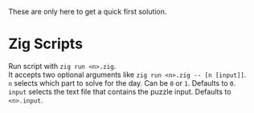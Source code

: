 These are only here to get a quick first solution.

# Zig Scripts
Run script with `zig run <n>.zig`.<br>
It accepts two optional arguments like `zig run <n>.zig -- [n [input]]`.<br>
`n` selects which part to solve for the day. Can be `0` or `1`. Defaults to `0`.<br>
`input` selects the text file that contains the puzzle input. Defaults to `<n>.input`.
